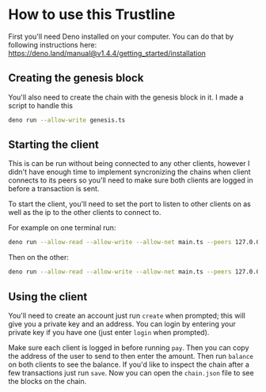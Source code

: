 # How to use this Trustline

First you'll need Deno installed on your computer. You can do that by following instructions here:
https://deno.land/manual@v1.4.4/getting_started/installation

## Creating the genesis block
You'll also need to create the chain with the genesis block in it. I made a script to handle this

``` sh
deno run --allow-write genesis.ts
```

## Starting the client
This is can be run without being connected to any other clients, however I didn't have enough time to implement syncronizing the chains when client connects to its peers so you'll need to make sure both clients are logged in before a transaction is sent.

To start the client, you'll need to set the port to listen to other clients on as well as the ip to the other clients to connect to.

For example on one terminal run:
``` sh
deno run --allow-read --allow-write --allow-net main.ts --peers 127.0.0.1:3001 --port 3000
```

Then on the other:
``` sh
deno run --allow-read --allow-write --allow-net main.ts --peers 127.0.0.1:3000 --port 3001
```

## Using the client
You'll need to create an account just run `create` when prompted; this will give you a private key and an address. You can login by entering your private key if you have one (just enter `login` when prompted).

Make sure each client is logged in before running `pay`. Then you can copy the address of the user to send to then enter the amount. Then run `balance` on both clients to see the balance. If you'd like to inspect the chain after a few transactions just run `save`. Now you can open the `chain.json` file to see the blocks on the chain.
